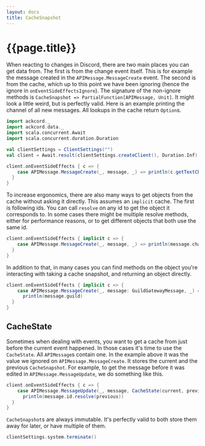 ```yaml
---
layout: docs
title: CacheSnapshot
---
```


# {{page.title}}
When reacting to changes in Discord, there are two main places you can get data from. 
The first is from the change event itself. This is for example the message 
created in the `APIMessage.MessageCreate` event. The second is from the cache, 
which up to this point we have been ignoring 
(hence the ignore in `onEventSideEffectsIgnore`). The signature of the 
non-ignore methods is `CacheSnapshot => PartialFunction[APIMessage, Unit]`. 
It might look a little weird, but is perfectly valid. Here is an example 
printing the channel of all new messages. 
All lookups in the cache return `Option`s.

```scala mdoc:invisible
import ackcord._
import ackcord.data._
import scala.concurrent.Await
import scala.concurrent.duration.Duration

val clientSettings = ClientSettings("")
val client = Await.result(clientSettings.createClient(), Duration.Inf)
```
```scala mdoc:silent
client.onEventSideEffects { c => {
    case APIMessage.MessageCreate(_, message, _) => println(c.getTextChannel(message.channelId))
  }
}
```

To increase ergonomics, there are also many ways to get objects from the cache 
without asking it directly. This assumes an `implicit` cache. The first is 
following ids. You can call `resolve` on any id to get the object it 
corresponds to. In some cases there might be multiple resolve methods, either
for performance reasons, or to get different objects that both use the same id.

```scala mdoc:silent
client.onEventSideEffects { implicit c => {
    case APIMessage.MessageCreate(_, message, _) => println(message.channelId.resolve)
  }
}
```

In addition to that, in many cases you can find methods on the object you're 
interacting with taking a cache snapshot, and returning an object directly.

```scala mdoc:silent
client.onEventSideEffects { implicit c => {
    case APIMessage.MessageCreate(_, message: GuildGatewayMessage, _) => 
      println(message.guild)
  }
}
```

## CacheState
Sometimes when dealing with events, you want to get a cache from just before 
the current event happened. In those cases it's time to use the `CacheState`. 
All `APIMessage`s contain one. In the example above it was the value we ignored 
on `APIMessage.MessageCreate`. It stores the current and the 
previous `CacheSnapshot`. For example, to get the message before it was edited 
in `APIMessage.MessageUpdate`, we do something like this.
```scala mdoc:silent
client.onEventSideEffects { c => {
    case APIMessage.MessageUpdate(_, message, CacheState(current, previous)) => 
      println(message.id.resolve(previous))
  }
}
```

`CacheSnapshot`s are always immutable. It's perfectly valid to both store them 
away for later, or have multiple of them.

```scala mdoc:invisible
clientSettings.system.terminate()
```
